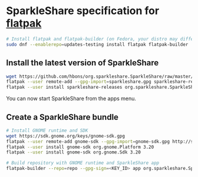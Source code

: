 # SparkleShare specification for [flatpak](http://flatpak.org/)

```bash
# Install flatpak and flatpak-builder (on Fedora, your distro may differ)
sudo dnf --enablerepo=updates-testing install flatpak flatpak-builder
```


## Install the latest version of SparkleShare
```bash
wget https://github.com/hbons/org.sparkleshare.SparkleShare/raw/master/sparkleshare.gpg
flatpak --user remote-add --gpg-import=sparkleshare.gpg sparkleshare-releases http://releases.sparkleshare.org
flatpak --user install sparkleshare-releases org.sparkleshare.SparkleShare
```

You can now start SparkleShare from the apps menu.


## Create a SparkleShare bundle

```bash
# Install GNOME runtime and SDK
wget https://sdk.gnome.org/keys/gnome-sdk.gpg
flatpak --user remote-add gnome-sdk --gpg-import=gnome-sdk.gpg http://sdk.gnome.org/repo/
flatpak --user install gnome-sdk org.gnome.Platform 3.20
flatpak --user install gnome-sdk org.gnome.Sdk 3.20

# Build repository with GNOME runtime and SparkleShare app
flatpak-builder --repo=repo --gpg-sign=<KEY_ID> app org.sparkleshare.SparkleShare.json
```


